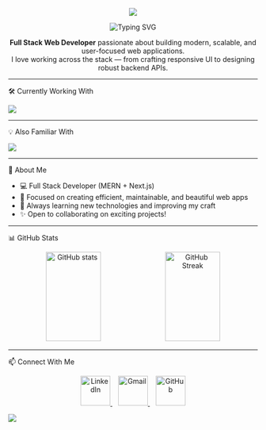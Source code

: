 <p align="center">
  <img src="https://capsule-render.vercel.app/api?type=waving&color=0:0f0c29,100:302b63&height=150&section=header&text=Hey%20👋%20I%20am%20Soumitra%20Maji&fontColor=ffffff&fontSize=30&animation=fadeIn" />
</p>

<p align="center">
  <img src="https://readme-typing-svg.demolab.com?font=Fira+Code&pause=1000&color=22D3EE&center=true&vCenter=true&width=435&lines=Full+Stack+Web+Developer;MERN+%26+Next.js+Specialist;Lifelong+Learner+%26+Creator" alt="Typing SVG" />
</p>

<p align="center">
  <b>Full Stack Web Developer</b> passionate about building modern, scalable, and user-focused web applications.<br/>
  I love working across the stack — from crafting responsive UI to designing robust backend APIs.
</p>

---

🛠️ Currently Working With
<p align="left">
  <img src="https://skillicons.dev/icons?i=react,nextjs,nodejs,express,mongodb,tailwind,postman,html,css,js" />
</p>

---

💡 Also Familiar With
<p align="left">
  <img src="https://skillicons.dev/icons?i=git,github,vscode,figma,vercel,bootstrap" />
</p>

---

🌱 About Me
- 💻 Full Stack Developer (MERN + Next.js)
- 🚀 Focused on creating efficient, maintainable, and beautiful web apps  
- 🎯 Always learning new technologies and improving my craft  
- ✨ Open to collaborating on exciting projects!

---

📊 GitHub Stats
<p align="center">
  <img 
       src="https://github-readme-stats.vercel.app/api?username=soumitramaji&show_icons=true&theme=tokyonight&hide_border=false&border_radius=5&line_height=28" 
       alt="GitHub stats" 
       width="47%" 
       height="180" />
  <img 
       src="https://streak-stats.demolab.com?user=soumitramaji&theme=tokyonight&hide_border=false&border_radius=5" 
       alt="GitHub Streak" 
       width="47%" 
       height="180" />
</p>

---

📫 Connect With Me

<p align="center">
  <!-- LinkedIn -->
  <a href="https://linkedin.com/in/soumitra-maji" target="_blank" rel="noopener noreferrer">
    <img src="https://skillicons.dev/icons?i=linkedin" width="60" height="60" alt="LinkedIn" />
  </a>
  &nbsp;&nbsp;
  <!-- Gmail -->
  <a href="mailto:soumitra.maji2013@gmail.com" target="_blank" rel="noopener noreferrer">
    <img src="https://skillicons.dev/icons?i=gmail" width="60" height="60" alt="Gmail" />
  </a>
  &nbsp;&nbsp;
  <!-- GitHub -->
  <a href="https://github.com/soumitramaji" target="_blank" rel="noopener noreferrer">
    <img src="https://skillicons.dev/icons?i=github" width="60" height="60" alt="GitHub" />
  </a>
</p>
<a href="https://mail.google.com/mail/?view=cm&fs=1&to=soumitra.maji2013@gmail.com" target="_blank" rel="noopener noreferrer"> <img src="https://img.shields.io/badge/-Gmail-D14836?style=flat-square&logo=Gmail&logoColor=white" /> </a>

